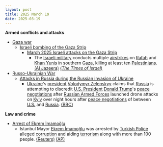 ```yaml
---
layout: post
title: 2025 March 19
date: 2025-03-19
---
```



**Armed conflicts and attacks**

* [Gaza war](https://en.wikipedia.org/wiki/Gaza_war "Gaza war")
  + [Israeli bombing of the Gaza Strip](https://en.wikipedia.org/wiki/Israeli_bombing_of_the_Gaza_Strip "Israeli bombing of the Gaza Strip")
    - [March 2025 Israeli attacks on the Gaza Strip](https://en.wikipedia.org/wiki/March_2025_Israeli_attacks_on_the_Gaza_Strip "March 2025 Israeli attacks on the Gaza Strip")
      * The [Israeli military](https://en.wikipedia.org/wiki/Israel_Defense_Forces "Israel Defense Forces") conducts multiple [airstrikes](https://en.wikipedia.org/wiki/Airstrike "Airstrike") on [Rafah](https://en.wikipedia.org/wiki/Rafah "Rafah") and [Khan Yunis](https://en.wikipedia.org/wiki/Khan_Yunis "Khan Yunis") in southern [Gaza](https://en.wikipedia.org/wiki/Gaza_Strip "Gaza Strip"), killing at least ten [Palestinians](https://en.wikipedia.org/wiki/Palestinians "Palestinians"). [(Al Jazeera)](https://www.aljazeera.com/news/liveblog/2025/3/19/live-outrage-as-israeli-attacks-break-gaza-ceasefire-killing-hundreds) [(*The Times of Israel*)](https://www.timesofisrael.com/liveblog-march-19-2025/)
* [Russo-Ukrainian War](https://en.wikipedia.org/wiki/Russo-Ukrainian_War "Russo-Ukrainian War")
  + [Attacks in Russia during the Russian invasion of Ukraine](https://en.wikipedia.org/wiki/Attacks_in_Russia_during_the_Russian_invasion_of_Ukraine "Attacks in Russia during the Russian invasion of Ukraine")
    - [Ukraine](https://en.wikipedia.org/wiki/Ukraine "Ukraine")'s [president](https://en.wikipedia.org/wiki/President_of_Ukraine "President of Ukraine") [Volodymyr Zelenskyy](https://en.wikipedia.org/wiki/Volodymyr_Zelenskyy "Volodymyr Zelenskyy") claims that [Russia](https://en.wikipedia.org/wiki/Russia "Russia") is attempting to discredit [U.S. President](https://en.wikipedia.org/wiki/President_of_the_United_States "President of the United States") [Donald Trump](https://en.wikipedia.org/wiki/Donald_Trump "Donald Trump")'s [peace negotiations](https://en.wikipedia.org/wiki/Peace_negotiations_in_the_Russian_invasion_of_Ukraine "Peace negotiations in the Russian invasion of Ukraine") after [Russian Armed Forces](https://en.wikipedia.org/wiki/Russian_Armed_Forces "Russian Armed Forces") launched drone attacks on [Kyiv](https://en.wikipedia.org/wiki/Kyiv "Kyiv") over night hours after [peace negotiations](https://en.wikipedia.org/wiki/Peace_negotiations_in_the_Russian_invasion_of_Ukraine "Peace negotiations in the Russian invasion of Ukraine") of between [U.S.](https://en.wikipedia.org/wiki/U.S. "U.S.") and [Russia](https://en.wikipedia.org/wiki/Russia "Russia"). [(BBC)](https://www.bbc.com/news/articles/cvgezypn3nzo)

**Law and crime**

* [Arrest of Ekrem İmamoğlu](https://en.wikipedia.org/wiki/Arrest_of_Ekrem_%C4%B0mamo%C4%9Flu "Arrest of Ekrem İmamoğlu")
  + Istanbul Mayor [Ekrem İmamoğlu](https://en.wikipedia.org/wiki/Ekrem_%C4%B0mamo%C4%9Flu "Ekrem İmamoğlu") was arrested by [Turkish Police](https://en.wikipedia.org/wiki/Turkish_Police "Turkish Police") alleged [corruption](https://en.wikipedia.org/wiki/Corruption "Corruption") and aiding [terrorism](https://en.wikipedia.org/wiki/Terrorism "Terrorism") along with more than 100 people. [(Reuters)](https://www.reuters.com/world/middle-east/turkish-authorities-order-detention-istanbul-mayor-some-100-others-2025-03-19/) [(AP)](https://apnews.com/article/turkey-istanbul-mayor-police-search-ead3dd38aa547ecd13bc336e7d6c4d58?utm_source=copy&utm_medium=share)

